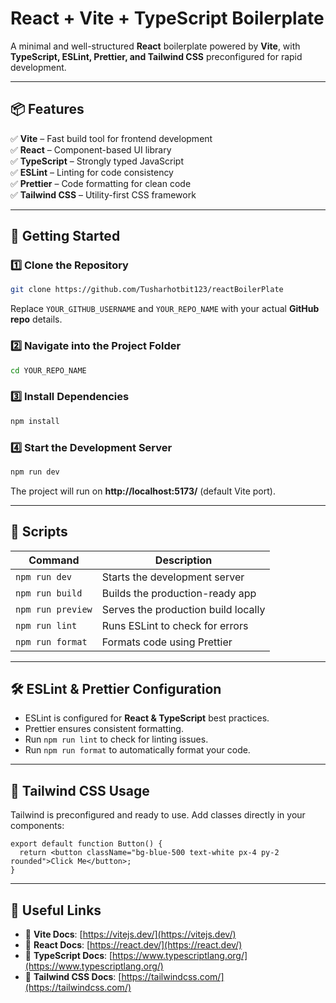 # React + Vite + TypeScript Boilerplate

A minimal and well-structured **React** boilerplate powered by **Vite**, with **TypeScript, ESLint, Prettier, and Tailwind CSS** preconfigured for rapid development.

---

## 📦 Features

✅ **Vite** – Fast build tool for frontend development  
✅ **React** – Component-based UI library  
✅ **TypeScript** – Strongly typed JavaScript  
✅ **ESLint** – Linting for code consistency  
✅ **Prettier** – Code formatting for clean code  
✅ **Tailwind CSS** – Utility-first CSS framework  

---

## 🚀 Getting Started

### 1️⃣ Clone the Repository

```sh
git clone https://github.com/Tusharhotbit123/reactBoilerPlate
```
Replace `YOUR_GITHUB_USERNAME` and `YOUR_REPO_NAME` with your actual **GitHub repo** details.

### 2️⃣ Navigate into the Project Folder

```sh
cd YOUR_REPO_NAME
```

### 3️⃣ Install Dependencies

```sh
npm install
```

### 4️⃣ Start the Development Server

```sh
npm run dev
```

The project will run on **http://localhost:5173/** (default Vite port).

---

## 📜 Scripts

| Command         | Description                          |
|---------------|----------------------------------|
| `npm run dev` | Starts the development server     |
| `npm run build` | Builds the production-ready app  |
| `npm run preview` | Serves the production build locally |
| `npm run lint` | Runs ESLint to check for errors  |
| `npm run format` | Formats code using Prettier    |

---

## 🛠 ESLint & Prettier Configuration

- ESLint is configured for **React & TypeScript** best practices.  
- Prettier ensures consistent formatting.  
- Run `npm run lint` to check for linting issues.  
- Run `npm run format` to automatically format your code.  

---

## 🎨 Tailwind CSS Usage

Tailwind is preconfigured and ready to use. Add classes directly in your components:

```tsx
export default function Button() {
  return <button className="bg-blue-500 text-white px-4 py-2 rounded">Click Me</button>;
}
```

---

## 🔗 Useful Links

- 📖 **Vite Docs**: [https://vitejs.dev/](https://vitejs.dev/)  
- 📖 **React Docs**: [https://react.dev/](https://react.dev/)  
- 📖 **TypeScript Docs**: [https://www.typescriptlang.org/](https://www.typescriptlang.org/)  
- 🎨 **Tailwind CSS Docs**: [https://tailwindcss.com/](https://tailwindcss.com/)  

